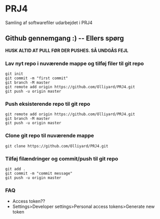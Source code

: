 # PRJ4
Samling af softwarefiler udarbejdet i PRJ4

## Github gennemgang :) -- Ellers spørg
**HUSK ALTID AT PULL FØR DER PUSHES. SÅ UNDGÅS FEJL**

### Lav nyt repo i nuværende mappe og tilføj filer til git repo
```
git init
git commit -m "first commit"
git branch -M master
git remote add origin https://github.com/Olliyard/PRJ4.git
git push -u origin master
```

### Push eksisterende repo til git repo
```
git remote add origin https://github.com/Olliyard/PRJ4.git
git branch -M master
git push -u origin master
```

### Clone git repo til nuværende mappe
```
git clone https://github.com/Olliyard/PRJ4.git
```

### Tilføj filændringer og commit/push til git repo
```
git add .
git commit -m "commit message"
git push -u origin master
```

### FAQ
- Access token??
- Settings>Developer settings>Personal access tokens>Generate new token
